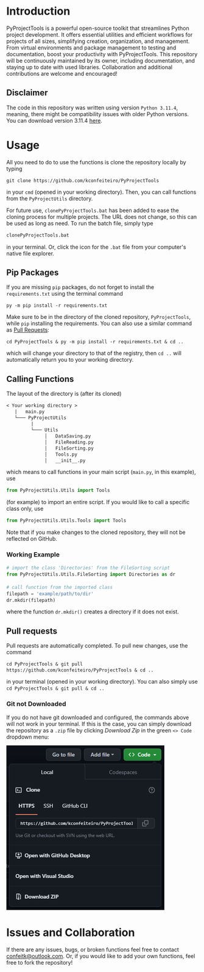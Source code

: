 # Introduction

PyProjectTools is a powerful open-source toolkit that streamlines Python project development. It offers essential utilities and efficient workflows for projects of all sizes, simplifying creation, organization, and management. From virtual environments and package management to testing and documentation, boost your productivity with PyProjectTools. This repository will be continuously maintained by its owner, including documentation, and staying up to date with used libraries. Collaboration and additional contributions are welcome and encouraged!

## Disclaimer
The code in this repository was written using version `Python 3.11.4`, meaning, there might be compatibility issues with older Python versions. You can download version 3.11.4 [here](https://www.python.org/downloads/windows/).

# Usage

All you need to do to use the functions is clone the repository locally by typing

```
git clone https://github.com/kconfeiteiro/PyProjectTools
```
in your `cmd` (opened in your working directory). Then, you can call functions from the `PyProjectUtils` directory.

For future use, `clonePyProjectTools.bat` has been added to ease the cloning process for multiple projects. The URL does not change, so this can be used as long as need. To run the batch file, simply type

```cmd
clonePyProjectTools.bat
```
in your terminal. Or, click the icon for the `.bat` file from your computer's native file explorer.


## Pip Packages

 If you are missing `pip` packages, do not forget to install the `requirements.txt` using the terminal command

```
py -m pip install -r requirements.txt
```

Make sure to be in the directory of the cloned repository, `PyProjectTools`, while `pip` installing the requirements. You can also use a similar command as [Pull Requests](https://github.com/kconfeiteiro/PyProjectTools#pull-requests):

```
cd PyProjectTools & py -m pip install -r requirements.txt & cd ..
```

which will change your directory to that of the registry, then `cd ..` will automatically return you to your working directory.

## Calling Functions

The layout of the directory is (after its cloned)

```
< Your working directory >
   |   main.py
   └─── PyProjectUtils
         |
         └─── Utils
              │   DataSaving.py
              │   FileReading.py
              │   FileSorting.py
              │   Tools.py
              │   __init__.py
```

which means to call functions in your main script (`main.py`, in this example), use

```py
from PyProjectUtils.Utils import Tools
```

(for example) to import an entire script. If you would like to call a specific class only, use

```py
from PyProjectUtils.Utils.Tools import Tools
```

Note that if you make changes to the cloned repository, they will not be reflected on GitHub.

### Working Example

```py
# import the class 'Directories' from the FileSorting script
from PyProjectUtils.Utils.FileSorting import Directories as dr

# call function from the imported class
filepath = 'example/path/to/dir'
dr.mkdir(filepath)
```

where the function `dr.mkdir()` creates a directory if it does not exist.

## Pull requests

Pull requests are automatically completed. To pull new changes, use the command

```
cd PyProjectTools & git pull https://github.com/kconfeiteiro/PyProjectTools & cd ..
```

in your terminal (opened in your working directory). You can also simply use `cd PyProjectTools & git pull & cd ..`

### Git not Downloaded

If you do not have git downloaded and configured, the commands above will not work in your terminal. If this is the case, you can simply download the repository as a `.zip` file by clicking *Download Zip* in the green `<> Code` dropdown menu:

![1689627172676](allMDcontent\image/README/1689627172676.png)

# Issues and Collaboration

If there are any issues, bugs, or broken functions feel free to contact confeitk@outlook.com. Or, if you would like to add your own functions, feel free to fork the repository!
